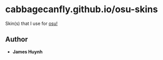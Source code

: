 # cabbagecanfly.github.io/osu-skins
Skin(s) that I use for [osu!](https://osu.ppy.sh/)

## Author
* **James Huynh**
